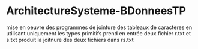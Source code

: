# ArchitectureSysteme-BDonneesTP
mise en oeuvre des programmes de jointure des tableaux de caractères en utilisant uniquement les types primitifs
prend en entrée deux fichier r.txt et s.txt produit la joitnure des deux fichiers dans rs.txt
